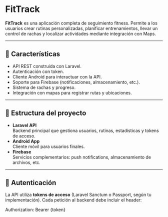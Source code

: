 # FitTrack

**FitTrack** es una aplicación completa de seguimiento fitness. Permite a los usuarios crear rutinas personalizadas, planificar entrenamientos, llevar un control de rachas y localizar actividades mediante integración con Maps.

---

## 🚀 Características

- API REST construida con Laravel.
- Autenticación con token.
- Cliente Android para interactuar con la API.
- Soporte para Firebase (notificaciones, almacenamiento, etc.).
- Sistema de rachas y progreso.
- Integración con mapas para registrar rutas y ubicaciones.

---

## 📂 Estructura del proyecto

- **Laravel API**  
  Backend principal que gestiona usuarios, rutinas, estadísticas y tokens de acceso.
- **Android App**  
  Cliente móvil para usuarios finales.
- **Firebase**  
  Servicios complementarios: push notifications, almacenamiento de archivos, etc.

---

## 🔑 Autenticación

La API utiliza **tokens de acceso** (Laravel Sanctum o Passport, según tu implementación). Cada petición al backend debe incluir el header:

Authorization: Bearer {token}
